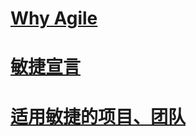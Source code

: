 # [Why Agile](/agile-overview/why-agile.md)

# [敏捷宣言](/agile-overview/manifesto.md)

# [适用敏捷的项目、团队](/agile-overview/team-project.md)